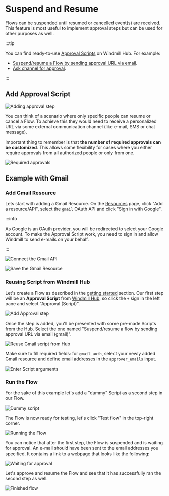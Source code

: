# Suspend and Resume

Flows can be suspended until resumed or cancelled event(s) are received. This
feature is most useful to implement approval steps but can be used for other
purposes as well.

:::tip

You can find ready-to-use [Approval Scripts](https://hub.windmill.dev/approvals)
on Windmill Hub. For example:

- [Suspend/resume a Flow by sending approval URL via email](https://hub.windmill.dev/scripts/gmail/1397/suspend%2Fresume-a-flow-by-sending-approval-url-via-email-gmail).
- [Ask channel for approval](https://hub.windmill.dev/scripts/slack/1503/ask-channel-for-approval-slack).

:::

## Add Approval Script

![Adding approval step](./flow-approval-step.png)

You can think of a scenario where only specific people can resume or cancel a
Flow. To achieve this they would need to receive a personalized URL via some
external communication channel (like e-mail, SMS or chat message).

Important thing to remember is that **the number of required approvals can be
customized**. This allows some flexibility for cases where you either require
approvals from all authorized people or only from one.

![Required approvals](./flow-number-of-approvals.png)

## Example with Gmail

### Add Gmail Resource

Lets start with adding a Gmail Resource. On the
[Resources](https://app.windmill.dev/resources) page, click "Add a
resource/API", select the `gmail` OAuth API and click "Sign in with Google".

:::info

As Google is an OAuth provider, you will be redirected to select your Google
account. To make the Approval Script work, you need to sign in and allow
Windmill to send e-mails on your behalf.

:::

![Connect the Gmail API](./connect-api.png)

![Save the Gmail Resource](./save-resource.png)

### Reusing Script from Windmill Hub

Let's create a Flow as described in the
[getting started](../../getting_started/6_flows_quickstart/index.md) section.
Our first step will be an **Approval Script** from
[Windmill Hub](https://hub.windmill.dev), so click the `+` sign in the left pane
and select "Approval (Script)".

![Add Approval step](./approval-step.png)

Once the step is added, you'll be presented with some pre-made Scripts from the
Hub. Select the one named "Suspend/resume a flow by sending approval URL via
email (gmail)".

![Reuse Gmail script from Hub](./gmail-hub-script.png)

Make sure to fill required fields: for `gmail_auth`, select your newly added
Gmail resource and define email addresses in the `approver_emails` input.

![Enter Script arguments](./script-arguments.png)

### Run the Flow

For the sake of this example let's add a "dummy" Script as a second step in our
Flow.

![Dummy script](./dummy-script.png)

The Flow is now ready for testing, let's click "Test flow" in the top-right
corner.

![Running the Flow](./running.png)

You can notice that after the first step, the Flow is suspended and is waiting
for approval. An e-mail should have been sent to the email addresses you
specified. It contains a link to a webpage that looks like the following:

![Waiting for approval](./approval.png)

Let's approve and resume the Flow and see that it has successfully ran the
second step as well.

![Finished flow](./finished-flow.png)
